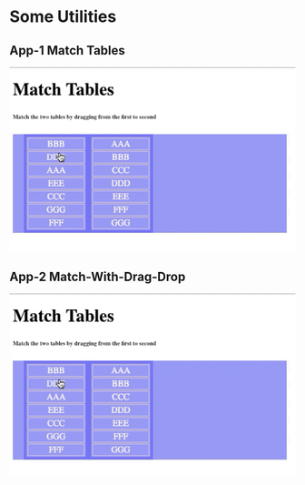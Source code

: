 # Some Utilities

## App-1 Match Tables
![App Image](https://github.com/c0d3r24/utilities/blob/master/match-tables/match-table.gif)

## App-2 Match-With-Drag-Drop
![App Image](https://github.com/c0d3r24/utilities/blob/master/match-tables/match-table.gif)